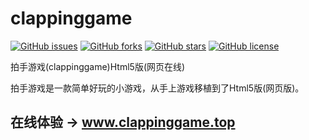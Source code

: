# clappinggame
[![GitHub issues](https://img.shields.io/github/issues/clappinggame/clappinggame)](https://github.com/clappinggame/clappinggame/issues)
[![GitHub forks](https://img.shields.io/github/forks/clappinggame/clappinggame)](https://github.com/clappinggame/clappinggame/network)
[![GitHub stars](https://img.shields.io/github/stars/clappinggame/clappinggame)](https://github.com/clappinggame/clappinggame/stargazers)
[![GitHub license](https://img.shields.io/github/license/clappinggame/clappinggame)](https://github.com/clappinggame/clappinggame/blob/main/LICENSE)

拍手游戏(clappinggame)Html5版(网页在线)

拍手游戏是一款简单好玩的小游戏，从手上游戏移植到了Html5版(网页版)。

## 在线体验 → www.clappinggame.top
